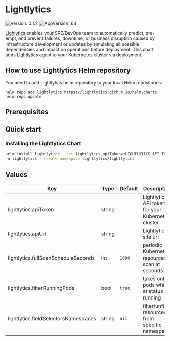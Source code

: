 # Lightlytics

![Version: 0.1.2](https://img.shields.io/badge/Version-0.1.2-informational?style=flat-square) ![AppVersion: 64](https://img.shields.io/badge/AppVersion-64-informational?style=flat-square)

[Lighlytics](https://www.lightlytics.com) enables your SRE/DevOps team to automatically predict, pre-empt, and prevent failures, downtime, or business disruption caused by infrastructure development or updates by simulating all possible dependencies and impact on operations before deployment.
This chart adds Lightlytics agent to your Kubernetes cluster via deployment.


## How to use Lightlytics Helm repository
You need to add Lightlytics helm repository to your local Helm repositories:

```
helm repo add lightlytics https://lightlytics.github.io/helm-charts
helm repo update
```

## Prerequisites

## Quick start

### Installing the Lightlytics Chart

```bash
helm install lightlytics --set lightlytics.apiToken=<LIGHTLYTICS_API_TOKEN> --set lightlytics.apiUrl=<LIGHTLYTICS_API_URL>
-n lightlytics --create-namespace lightlytics/lightlytics
```

## Values

| Key | Type | Default | Description |
|-----|------|---------|-------------|
| lightlytics.apiToken | string |  | Lightlytics API token for your Kubernetes cluster |
| lightlytics.apiUrl | string |  | Lightlytics site url |
| lightlytics.fullScanScheduleSeconds | int | `1800` | periodic Kubernetes resources scan at seconds |
| lightlytics.filterRunningPods | bool | `true` | takes only pods which at status running |
| lightlytics.fieldSelectorsNamespaces | string | `nil` | filter/unfilter resources from specific namespace |